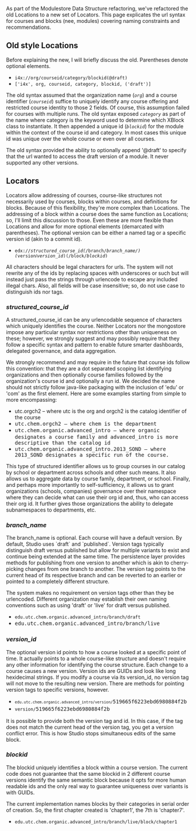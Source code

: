 As part of the Modulestore Data Structure refactoring, we've refactored the old Locations to a new set of Locators. This page explicates the url syntax for courses and blocks (nee, modules) covering naming constraints and recommendations.

## Old style Locations

Before explaining the new, I will briefly discuss the old. Parentheses denote optional elements.

* `i4x://org/courseid/category/blockid(@draft)`
* `['i4x', org, courseid, category, blockid, ('draft')]`

The old syntax assumed that the organization name (<em>`org`</em>) and a course identifier (<em>`courseid`</em>) suffice to uniquely identify any course offering and restricted course identity to those 2 fields. Of course, this assumption failed for courses with multiple runs. The old syntax exposed <em>`category`</em> as part of the name where category is the keyword used to determine which XBlock class to instantiate. It then appended a unique id (<em><code>blockid</code></em>) for the module within the context of the course id and category. In most cases this unique id was unique over the whole course or even over all courses.</p><p>The old syntax provided the ability to optionally append '@draft' to specify that the url wanted to access the draft version of a module. It never supported any other versions.</p>

<h2 id="Locators(successortoLocations)-Locators">Locators</h2>

<p>Locators allow addressing of courses, course-like structures not necessarily used by courses, blocks within courses, and definitions for blocks. Because of this flexibility, they're more complex than Locations. The addressing of a block within a course does the same function as Locations; so, I'll limit this discussion to those. Even these are more flexible than Locations and allow for more optional elements (demarcated with parentheses). The optional version can be either a named tag or a specific version id (akin to a commit id).</p>

<ul><li><code>edx://<em>structured_course_id(</em>/branch/<em>branch_name/)(</em>version<span style="font-family: Arial , sans-serif;">/</span></code><code><em>version_id</em>)(/block/<em>blockid</em>)</code></li></ul>

<p>All characters should be legal characters for urls. The system will not rewrite any of the ids by replacing spaces with underscores or such but will instead just pass the strings through urlencode to escape any included illegal chars. Also, all fields will be case insensitive; so, do not use case to distinguish ids nor tags.</p>

<h3 id="Locators(successortoLocations)-structured_course_id"><em>structured_course_id</em></h3>

<p>A structured_course_id can be any urlencodable sequence of characters which uniquely identifies the course. Neither Locators nor the mongostore impose any particular syntax nor restrictions other than uniqueness on these; however, we strongly suggest and may possibly require that they follow a specific syntax and pattern to enable future smarter dashboards, delegated governance, and data aggregation. </p>

<p>We strongly recommend and may require in the future that course ids follow this convention: that they are a dot separated scoping list identifying organizations and then optionally course families followed by the organization's course id and optionally a run id. We decided the name should not strictly follow java-like packaging with the inclusion of 'edu' or 'com' as the first element. Here are some examples starting from simple to more encompassing:</p>

<ul><li>utc.orgch2 – where utc is the org and orgch2 is the catalog identifier of the course</li>
<li><span style="font-family: monospace;">utc.chem.orgch2 – where chem is the department</span></li>
<li><span style="font-family: monospace;font-size: 14.0px;line-height: 1.4285715;">utc.chem.organic.advanced_intro – where organic designates a course family and advanced_intro is more descriptive than the catalog id</span></li>
<li><span style="font-family: monospace;">utc.chem.organic.advanced_intro.2013_SOND – where 2013_SOND designates a specific run of the course.</span></li></ul>

<p><span>This type of structured identifier allows us to group courses in our catalog by school or department across schools and other such means. It also allows us to aggregate data by course family, department, or school. Finally, and perhaps more importantly to self-sufficiency, it allows us to grant organizations (schools, companies) governance over their namespace where they can decide what can use their org id and, thus, who can access their org id. It further gives those organizations the ability to delegate subnamespaces to departments, etc.</span></p>

<h3 id="Locators(successortoLocations)-branch_name"><span><em>branch_name</em></span></h3>

<p>The branch_name is optional. Each course will have a default version. By default, Studio uses `draft` and `published`. Version tags typically distinguish draft versus published but allow for multiple variants to exist and continue being extended at the same time. The persistence layer provides methods for publishing from one version to another which is akin to cherry-picking changes from one branch to another. The version tag points to the current head of its respective branch and can be reverted to an earlier or pointed to a completely different structure.</p>

<p>The system makes no requirement on version tags other than they be urlencoded. Different organization may establish their own naming conventions such as using 'draft' or 'live' for draft versus published.</p>
<ul><li><code>edu.utc.chem.organic.advanced_intro/branch/draft</code></li>
<li><span style="font-family: monospace;font-size: 14.0px;line-height: 1.4285715;">edu.utc.chem.organic.advanced_intro/branch/live</span></li></ul>

<h3 id="Locators(successortoLocations)-version_id"><em>version_id</em></h3>

<p>The optional version id points to how a course looked at a specific point of time. It actually points to a whole course-like structure and doesn't require any other information for identifying the course structure. Each change to a course causes a new version. Version ids are GUIDs and look like long hexidecimal strings. If you modify a course via its version_id, no version tag will not move to the resulting new version. There are methods for pointing version tags to specific versions, however.</p>
<ul><li><code><code>edu.utc.chem.organic.advanced_intro/version/</code><span style="font-size: 14.0px;line-height: 1.4285715;">519665f6223ebd6980884f2b</span></code></li>
<li><span><span><code>version/</code></span></span><code><span style="font-size: 14.0px;line-height: 1.4285715;">519665f6223ebd6980884f2b</span></code></li></ul>

<p>It is possible to provide both the version tag and id. In this case, if the tag does not match the current head of the version tag, you get a version conflict error. This is how Studio stops simultaneous edits of the same block.</p>

<h3 id="Locators(successortoLocations)-blockid"><em>blockid</em></h3>

<p>The blockid uniquely identifies a block within a course version. The current code does not guarantee that the same blockid in 2 different course versions identify the same semantic block because it opts for more human readable ids and the only real way to guarantee uniqueness over variants is with GUIDs.</p>

<p>The current implementation names blocks by their categories in serial order of creation. So, the first chapter created is 'chapter1', the 7th is 'chapter7'.</p>

<ul><li><code>edu.utc.chem.organic.advanced_intro/branch/live/block/chapter1</code></li></ul>

